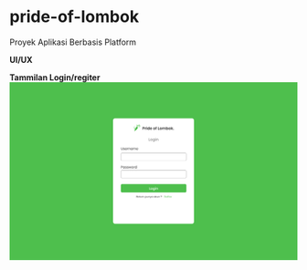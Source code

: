 # pride-of-lombok
Proyek Aplikasi Berbasis Platform

**UI/UX**

**Tammilan Login/regiter**
![login/register](https://github.com/ismarapw/pride-of-lombok/blob/main/ui/Desktop%20-%208.png)
